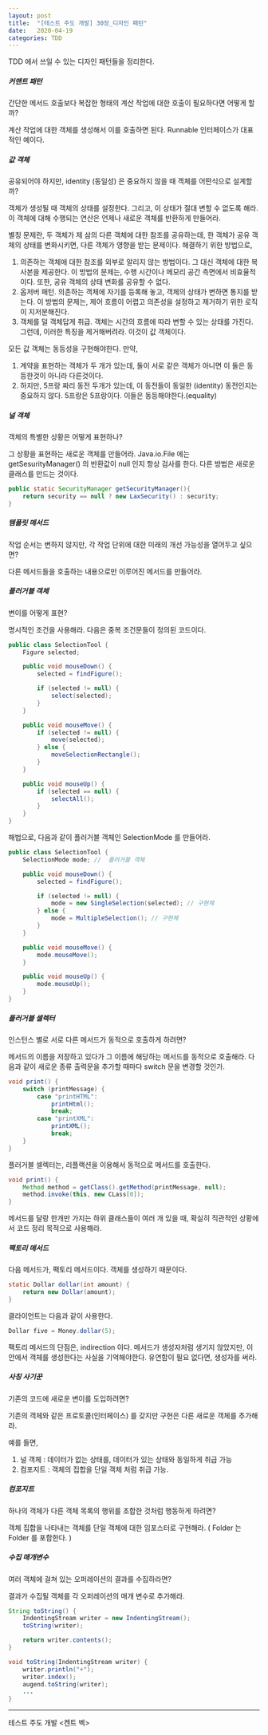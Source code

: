 ```yaml
---
layout: post
title:  "[테스트 주도 개발] 30장_디자인 패턴"
date:   2020-04-19
categories: TDD
---
```


TDD 에서 쓰일 수 있는 디자인 패턴들을 정리한다.

##### 커맨트 패턴

간단한 메서드 호출보다 복잡한 형태의 계산 작업에 대한 호출이 필요하다면 어떻게 할까? 

계산 작업에 대한 객체를 생성해서 이를 호출하면 된다. Runnable 인터페이스가 대표적인 예이다.

##### 값 객체

공유되어야 하지만, identity (동일성) 은 중요하지 않을 때 겍체를 어떤식으로 설계할까? 

객체가 생성될 때 객체의 상태를 설정한다. 그리고, 이 상태가 절대 변할 수 없도록 해라. 이 객체에 대해 수행되는 연산은 언제나 새로운 객체를 반환하게 만들어라.

별칭 문제란, 두 객체가 제 삼의 다른 객체에 대한 참조를 공유하는데, 한 객체가 공유 객체의 상태를 변화시키면, 다른 객체가 영향을 받는 문제이다. 해결하기 위한 방법으로,

1. 의존하는 객체애 대한 참조를 외부로 알리지 않는 방법이다. 그 대신 객체에 대한 복사본을 제공한다. 이 방법의 문제는, 수행 시간이나 메모리 공간 측면에서 비효율적이다. 또한, 공유 객체의 상태 변화를 공유할 수 없다.
2. 옵저버 패턴. 의존하는 객체에 자기를 등록해 놓고, 객체의 상태가 변하면 통지를 받는다. 이 방법의 문제는, 제어 흐름이 어렵고 의존성을 설정하고 제거하기 위한 로직이 지저분해진다.
3. 객체를 덜 객체답게 취급. 객체는 시간의 흐름에 따라 변할 수 있는 상태를 가진다. 그런데, 이러한 특징을 제거해버려라. 이것이 값 객체이다.

모든 값 객체는 동등성을 구현해야한다. 만약, 

1. 계약을 표현하는 객체가 두 개가 있는데, 둘이 서로 같은 객체가 아니면 이 둘은 동등한것이 아니라 다른것이다. 
2. 하지만, 5프랑 짜리 동전 두개가 있는데, 이 동전들이 동일한 (identity) 동전인지는 중요하지 않다. 5프랑은 5프랑이다. 이들은 동등해야한다.(equality)

##### 널 객체

객체의 특별한 상황은 어떻게 표현하나? 

그 상황을 표현하는 새로운 객체를 만들어라. Java.io.File 에는 getSesurityManager() 의 반환값이 null 인지 항상 검사를 한다. 다른 방법은 새로운 클래스를 만드는 것이다.

```java
public static SecurityManager getSecurityManager(){
    return security == null ? new LaxSecurity() : security;
}
```

##### 템플릿 메서드

작업 순서는 변하지 않지만, 각 작업 단위에 대한 미래의 개선 가능성을 열어두고 싶으면? 

다른 메서드들을 호출하는 내용으로만 이루어진 메서드를 만들어라.

##### 플러거블 객체

변이를 어떻게 표현? 

명시적인 조건을 사용해라. 다음은 중복 조건문들이 정의된 코드이다.

```java
public class SelectionTool {
    Figure selected;

    public void mouseDown() {
        selected = findFigure();

        if (selected != null) {
            select(selected);
        }
    }

    public void mouseMove() {
        if (selected != null) {
            move(selected);
        } else {
            moveSelectionRectangle();
        }
    }

    public void mouseUp() {
        if (selected == null) {
            selectAll();
        }
    }
}
```

해법으로, 다음과 같이 플러거블 객체인 SelectionMode 를 만들어라.

```java
public class SelectionTool {
    SelectionMode mode; //  플러거블 객체

    public void mouseDown() {
        selected = findFigure();

        if (selected != null) {
            mode = new SingleSelection(selected); // 구현체
        } else {
            mode = MultipleSelection(); // 구현체
        }
    }

    public void mouseMove() {
        mode.mouseMove();
    }

    public void mouseUp() {
        mode.mouseUp();
    }
}
```

##### 플러거블 셀렉터

인스턴스 별로 서로 다른 메서드가 동적으로 호출하게 하려면?

메서드의 이름을 저장하고 있다가 그 이름에 해당하는 메서드를 동적으로 호출해라. 다음과 같이 새로운 종류 출력문을 추가할 때마다 switch 문을 변경할 것인가.

```java
void print() {
    switch (printMessage) {
        case "printHTML":
            printHtml();
            break;
        case "printXML":
            printXML();
            break;
    }
}
```

플러거블 셀렉터는, 리플랙션을 이용해서 동적으로 메서드를 호출한다.

```java
void print() {
    Method method = getClass().getMethod(printMessage, null);
    method.invoke(this, new CLass[0]);
}
```

메서드를 달랑 한개만 가지는 하위 클래스들이 여러 개 있을 때, 확실히 직관적인 상황에서 코드 정리 목적으로 사용해라.

##### 팩토리 메서드

다음 메서드가, 팩토리 메서드이다. 객체를 생성하기 때문이다.

```java
static Dollar dollar(int amount) {
    return new Dollar(amount);
}
```

클라이언트는 다음과 같이 사용한다.

```java
Dollar five = Money.dollar(5);
```

팩토리 메서드의 단점은, indirection 이다. 메서드가 생성자처럼 생기지 않았지만, 이 안에서 객체를 생성한다는 사실을 기억해야한다. 유연함이 필요 없다면, 생성자를 써라.

##### 사칭 사기꾼

기존의 코드에 새로운 변이를 도입하려면? 

기존의 객체와 같은 프로토콜(인터페이스) 를 갖지만 구현은 다른 새로운 객체를 추가해라.

예를 들면,

1. 널 객체 : 데이터가 없는 상태를, 데이터가 있는 상태와 동일하게 취급 가능
2. 컴포지트 : 객체의 집합을 단일 객체 처럼 취급 가능.

##### 컴포지트

하나의 객체가 다른 객체 목록의 행위를 조합한 것처럼 행동하게 하려면? 

객체 집합을 나타내는 객체를 단일 객체에 대한 임포스터로 구현해라. ( Folder 는 Folder 를 포함한다. )

##### 수집 매개변수

여러 객체에 걸쳐 있는 오퍼레이션의 결과를 수집하라면? 

결과가 수집될 객체를 각 오퍼레이션의 매개 변수로 추가해라.

```java
String toString() {
    IndentingStream writer = new IndentingStream();
    toString(writer);

    return writer.contents();
}

void toString(IndentingStream writer) {
    writer.println("+");
    writer.index();
    augend.toString(writer);
    ...
}
```

---

테스트 주도 개발 <켄트 벡>
